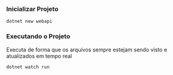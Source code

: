 ### Inicializar Projeto

```dotnet
dotnet new webapi 
```

### Executando o Projeto

Executa de forma que os arquivos sempre estejam sendo visto e
atualizados em tempo real  

 ```dotnet
 dotnet watch run
 ```